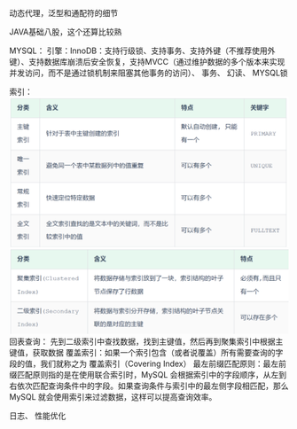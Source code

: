 动态代理，泛型和通配符的细节

JAVA基础八股，这个还算比较熟

MYSQL：
引擎：InnoDB：支持行级锁、支持事务、支持外键（不推荐使用外键）、支持数据库崩溃后安全恢复，支持MVCC（通过维护数据的多个版本来实现并发访问，而不是通过锁机制来阻塞其他事务的访问）、
事务、
幻读、
MYSQL锁


索引：
				![输入图片说明](/imgs/2025-03-20/QrTNDmOrXeYXH5FC.png)
				![输入图片说明](/imgs/2025-03-20/kQWcS8mgPWFSfc0d.png)
回表查询： 先到二级索引中查找数据，找到主键值，然后再到聚集索引中根据主键值，获取数据
覆盖索引：如果一个索引包含（或者说覆盖）所有需要查询的字段的值，我们就称之为 覆盖索引（Covering Index）
最左前缀匹配原则：最左前缀匹配原则指的是在使用联合索引时，MySQL 会根据索引中的字段顺序，从左到右依次匹配查询条件中的字段。如果查询条件与索引中的最左侧字段相匹配，那么 MySQL 就会使用索引来过滤数据，这样可以提高查询效率。




日志、
性能优化
<!--stackedit_data:
eyJoaXN0b3J5IjpbMTU3NTI4MjY3NSw0ODAwMzE5ODMsMzExMj
kzNjNdfQ==
-->